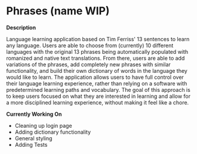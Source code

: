 # Phrases (name WIP)
**Description**

Language learning application based on Tim Ferriss' 13 sentences to learn any language.  Users are able to choose from (currently) 10 different languages with the original 13 phrases being automatically populated with romanized and native text translations.  From there, users are able to add variations of the phrases, add completely new phrases with similar functionality, and build their own dictionary of words in the language they would like to learn.  The application allows users to have full control over their language learning experience, rather than relying on a software with predetermined learning paths and vocabulary.  The goal of this approach is to keep users focused on what they are interested in learning and allow for a more disciplined learning experience, without making it feel like a chore.



**Currently Working On**
- Cleaning up login page
- Adding dictionary functionality
- General styling
- Adding Tests
